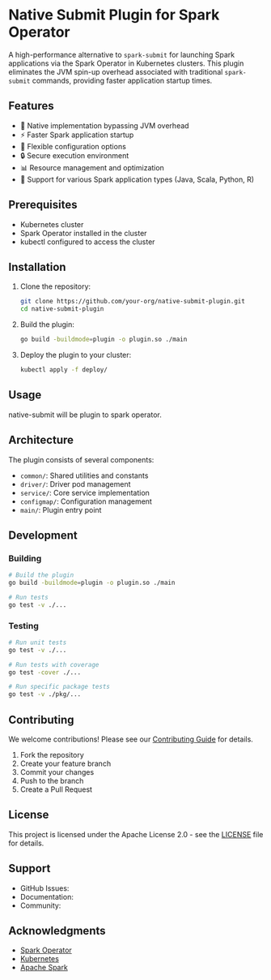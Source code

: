 # Native Submit Plugin for Spark Operator

A high-performance alternative to `spark-submit` for launching Spark applications via the Spark Operator in Kubernetes clusters. This plugin eliminates the JVM spin-up overhead associated with traditional `spark-submit` commands, providing faster application startup times.

## Features

- 🚀 Native implementation bypassing JVM overhead
- ⚡ Faster Spark application startup
- 🔧 Flexible configuration options
- 🔒 Secure execution environment
- 📊 Resource management and optimization
- 🔄 Support for various Spark application types (Java, Scala, Python, R)

## Prerequisites


- Kubernetes cluster
- Spark Operator installed in the cluster
- kubectl configured to access the cluster

## Installation

1. Clone the repository:
   ```bash
   git clone https://github.com/your-org/native-submit-plugin.git
   cd native-submit-plugin
   ```

2. Build the plugin:
   ```bash
   go build -buildmode=plugin -o plugin.so ./main
   ```

3. Deploy the plugin to your cluster:
   ```bash
   kubectl apply -f deploy/
   ```

## Usage
native-submit will be  plugin to spark operator.


## Architecture

The plugin consists of several components:

- `common/`: Shared utilities and constants
- `driver/`: Driver pod management
- `service/`: Core service implementation
- `configmap/`: Configuration management
- `main/`: Plugin entry point

## Development

### Building

```bash
# Build the plugin
go build -buildmode=plugin -o plugin.so ./main

# Run tests
go test -v ./...
```

### Testing

```bash
# Run unit tests
go test -v ./...

# Run tests with coverage
go test -cover ./...

# Run specific package tests
go test -v ./pkg/...
```

## Contributing

We welcome contributions! Please see our [Contributing Guide](CONTRIBUTING.md) for details.

1. Fork the repository
2. Create your feature branch
3. Commit your changes
4. Push to the branch
5. Create a Pull Request

## License

This project is licensed under the Apache License 2.0 - see the [LICENSE](LICENSE.txt) file for details.

## Support

- GitHub Issues: 
- Documentation: 
- Community: 

## Acknowledgments

- [Spark Operator](https://github.com/kubeflow/spark-operator/)
- [Kubernetes](https://kubernetes.io)
- [Apache Spark](https://spark.apache.org)
